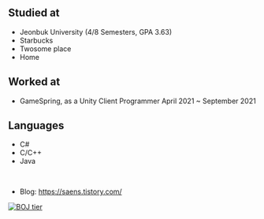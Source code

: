 ## Studied at
- Jeonbuk University (4/8 Semesters, GPA 3.63)
- Starbucks
- Twosome place
- Home

## Worked at
- GameSpring, as a Unity Client Programmer   April 2021 ~ September 2021

## Languages
- C#
- C/C++
- Java

&nbsp;&nbsp;&nbsp;

- Blog: https://saens.tistory.com/

[![BOJ tier](http://mazassumnida.wtf/api/v2/generate_badge?boj=ssh9199)](https://solved.ac/ssh9199)
